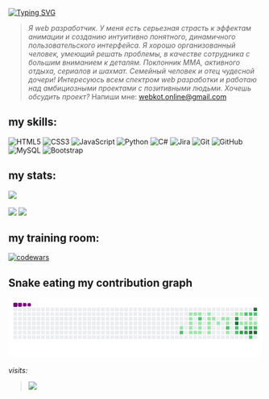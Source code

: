 <a href="https://git.io/typing-svg"><img src="https://readme-typing-svg.herokuapp.com?font=Radiotehnika&weight=600&size=24&pause=1000&color=42AAFF&width=435&lines=Hi%2C+I'm+Alexandr+" alt="Typing SVG" /></a>

> *Я web разработчик. У меня есть серьезная страсть к эффектам анимации и созданию интуитивно понятного, динамичного пользовательского интерфейса.
Я хорошо организованный человек, умеющий решать проблемы, в качестве сотрудника с большим вниманием к деталям. Поклонник ММА, активного отдыха, сериалов и шахмат. Семейный человек и отец чудесной дочери!
Интересуюсь всем спектром web разработки и работаю над амбициозными проектами с позитивными людьми.
Хочешь обсудить проект?* 
Напиши мне: [webkot.online@gmail.com](https://webkot.online@gmail.com)

## my skills:

![HTML5](https://img.shields.io/badge/html5-%23E34F26.svg?style=for-the-badge&logo=html5&logoColor=white)
![CSS3](https://img.shields.io/badge/css3-%231572B6.svg?style=for-the-badge&logo=css3&logoColor=white)
![JavaScript](https://img.shields.io/badge/javascript-%23323330.svg?style=for-the-badge&logo=javascript&logoColor=%23F7DF1E)
![Python](https://img.shields.io/badge/python-3670A0?style=for-the-badge&logo=python&logoColor=ffdd54)
![C#](https://img.shields.io/badge/c%23-%23239120.svg?style=for-the-badge&logo=c-sharp&logoColor=white)
![Jira](https://img.shields.io/badge/jira-%230A0FFF.svg?style=for-the-badge&logo=jira&logoColor=white)
![Git](https://img.shields.io/badge/git-%23F05033.svg?style=for-the-badge&logo=git&logoColor=white)
![GitHub](https://img.shields.io/badge/github-%23121011.svg?style=for-the-badge&logo=github&logoColor=white)
![MySQL](https://img.shields.io/badge/mysql-%2300f.svg?style=for-the-badge&logo=mysql&logoColor=white)
![Bootstrap](https://img.shields.io/badge/bootstrap-%23563D7C.svg?style=for-the-badge&logo=bootstrap&logoColor=white)

## my stats:

![](https://github-profile-summary-cards.vercel.app/api/cards/profile-details?username=Alexsandr-Konovalov&theme=solarized_dark)






![](https://github-profile-summary-cards.vercel.app/api/cards/stats?username=Alexsandr-Konovalov&theme=solarized_dark) ![](https://github-profile-summary-cards.vercel.app/api/cards/productive-time?username=daniilshat&theme=solarized_dark)


## my training room:

[![codewars](https://www.codewars.com/users/Alexsandr-Konovalov/badges/micro)](https://www.codewars.com/users/Alexsandr-Konovalov) 

## Snake eating my contribution graph
![snake gif](https://github.com/Alexsandr-Konovalov/Alexsandr-Konovalov/blob/output/github-contribution-grid-snake.gif)

*visits:*
> ![](https://komarev.com/ghpvc/?username=Alexsandr-Konovalov)
